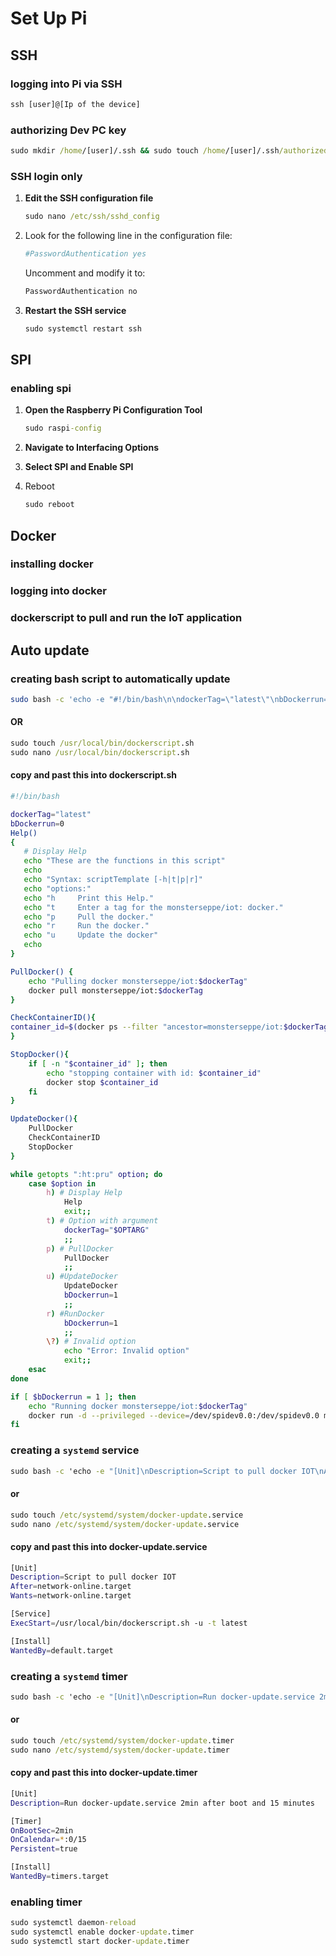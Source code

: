 # Set Up Pi

## SSH

### logging into Pi via SSH

```cmd
ssh [user]@[Ip of the device]
```
### authorizing Dev PC key 

```cmd
sudo mkdir /home/[user]/.ssh && sudo touch /home/[user]/.ssh/authorized_keys && sudo nano /home/[user]/.ssh/authorized_keys
```

### SSH login only

1. **Edit the SSH configuration file**

	```cmd
	sudo nano /etc/ssh/sshd_config
	```

2. Look for the following line in the configuration file:
   ```bash
   #PasswordAuthentication yes
   ```

   Uncomment and modify it to:

   ```bash
   PasswordAuthentication no
   ```

3. **Restart the SSH service**

   ```cmd
   sudo systemctl restart ssh
   ```

## SPI

### enabling spi 

1. **Open the Raspberry Pi Configuration Tool**

   ```cmd
   sudo raspi-config
   ```

2. **Navigate to Interfacing Options**

3. **Select SPI and Enable SPI** 

4. Reboot
   ```cmd
   sudo reboot
   ```

## Docker

### installing docker 



### logging into docker 



### dockerscript to pull and run the IoT application



## Auto update 

### creating bash script to automatically update

```bash
sudo bash -c 'echo -e "#!/bin/bash\n\ndockerTag=\"latest\"\nbDockerrun=0\nHelp()\n{\n   # Display Help\n   echo \"These are the functions in this script\"\n   echo\n   echo \"Syntax: scriptTemplate [-h|t|p|r]\"\n   echo \"options:\"\n   echo \"h     Print this Help.\"\n   echo \"t     Enter a tag for the monsterseppe/iot: docker.\"\n   echo \"p     Pull the docker.\"\n   echo \"r     Run the docker.\"\n   echo \"u     Update the docker\"\n   echo\n}\n\nPullDocker() {\n    echo \"Pulling docker monsterseppe/iot:\$dockerTag\"\n    docker pull monsterseppe/iot:\$dockerTag\n}\n\nCheckContainerID(){\ncontainer_id=\$(docker ps --filter \"ancestor=monsterseppe/iot:\$dockerTag\" --format \"{{.ID}}\")\n}\n\nStopDocker(){\n    if [ -n \"\$container_id\" ]; then\n        echo \"stopping container with id: \$container_id\"\n        docker stop \$container_id\n    fi\n}\n\nUpdateDocker(){\n    PullDocker\n    CheckContainerID\n    StopDocker\n}\n\nwhile getopts \":ht:pru\" option; do\n    case \$option in\n        h) # Display Help\n            Help\n            exit;;\n        t) # Option with argument\n            dockerTag=\"\$OPTARG\"\n            ;;\n        p) # PullDocker\n            PullDocker\n            ;;\n        u) #UpdateDocker\n            UpdateDocker\n            bDockerrun=1\n            ;;\n        r) #RunDocker\n            bDockerrun=1\n            ;;\n        \\?) # Invalid option\n            echo \"Error: Invalid option\"\n            exit;;\n    esac\n\ndone\n\nif [ \$bDockerrun = 1 ]; then\n    echo \"Running docker monsterseppe/iot:\$dockerTag\"\n    docker run -d --privileged --device=/dev/spidev0.0:/dev/spidev0.0 monsterseppe/iot:\$dockerTag\nfi\n" > /usr/local/bin/dockerscript.sh && chmod +x /usr/local/bin/dockerscript.sh'
```
#### OR
```cmd
sudo touch /usr/local/bin/dockerscript.sh
sudo nano /usr/local/bin/dockerscript.sh
```
#### copy and past this into dockerscript.sh
```bash
#!/bin/bash

dockerTag="latest"
bDockerrun=0
Help()
{
   # Display Help
   echo "These are the functions in this script"
   echo
   echo "Syntax: scriptTemplate [-h|t|p|r]"
   echo "options:"
   echo "h     Print this Help."
   echo "t     Enter a tag for the monsterseppe/iot: docker."
   echo "p     Pull the docker."
   echo "r     Run the docker."
   echo "u     Update the docker"
   echo
}

PullDocker() {
    echo "Pulling docker monsterseppe/iot:$dockerTag"
    docker pull monsterseppe/iot:$dockerTag
}

CheckContainerID(){
container_id=$(docker ps --filter "ancestor=monsterseppe/iot:$dockerTag" --format "{{.ID}}")
}

StopDocker(){
    if [ -n "$container_id" ]; then
        echo "stopping container with id: $container_id"
        docker stop $container_id
    fi
}

UpdateDocker(){
    PullDocker
    CheckContainerID
    StopDocker
}

while getopts ":ht:pru" option; do
    case $option in
        h) # Display Help
            Help
            exit;;
        t) # Option with argument
            dockerTag="$OPTARG"
            ;;
        p) # PullDocker
            PullDocker
            ;;
        u) #UpdateDocker
            UpdateDocker
            bDockerrun=1
            ;;
        r) #RunDocker
            bDockerrun=1
            ;;
        \?) # Invalid option
            echo "Error: Invalid option"
            exit;;
    esac
done

if [ $bDockerrun = 1 ]; then
    echo "Running docker monsterseppe/iot:$dockerTag"
    docker run -d --privileged --device=/dev/spidev0.0:/dev/spidev0.0 monsterseppe/iot:$dockerTag
fi
```

### creating a `systemd` service
```cmd
sudo bash -c 'echo -e "[Unit]\nDescription=Script to pull docker IOT\nAfter=network-online.target\nWants=network-online.target\n\n[Service]\nExecStart=/usr/local/bin/dockerscript.sh -u -t latest\n\n[Install]\nWantedBy=default.target\n" > /etc/systemd/system/docker-update.service'
```
#### or
```cmd
sudo touch /etc/systemd/system/docker-update.service
sudo nano /etc/systemd/system/docker-update.service
```
#### copy and past this into docker-update.service
```bash
[Unit]
Description=Script to pull docker IOT
After=network-online.target
Wants=network-online.target

[Service]
ExecStart=/usr/local/bin/dockerscript.sh -u -t latest

[Install]
WantedBy=default.target
```

### creating a `systemd` timer
```cmd
sudo bash -c 'echo -e "[Unit]\nDescription=Run docker-update.service 2min after boot and 15 minutes\n\n[Timer]\nOnBootSec=2min\nOnCalendar=*:0/15\nPersistent=true\n\n[Install]\nWantedBy=timers.target\n" > /etc/systemd/system/docker-update.timer'
```
#### or
```cmd
sudo touch /etc/systemd/system/docker-update.timer
sudo nano /etc/systemd/system/docker-update.timer
```
#### copy and past this into docker-update.timer
```bash
[Unit]
Description=Run docker-update.service 2min after boot and 15 minutes

[Timer]
OnBootSec=2min
OnCalendar=*:0/15
Persistent=true

[Install]
WantedBy=timers.target
```

### enabling timer
```cmd
sudo systemctl daemon-reload
sudo systemctl enable docker-update.timer
sudo systemctl start docker-update.timer
```